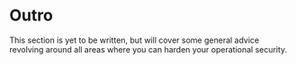 # Outro

This section is yet to be written, but will cover some general advice revolving around all areas where you can harden your operational security.
